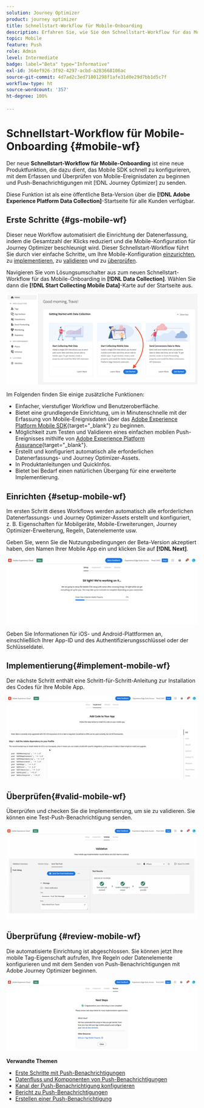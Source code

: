 ```yaml
---
solution: Journey Optimizer
product: journey optimizer
title: Schnellstart-Workflow für Mobile-Onboarding
description: Erfahren Sie, wie Sie den Schnellstart-Workflow für das Mobile-Onboarding verwenden.
topic: Mobile
feature: Push
role: Admin
level: Intermediate
badge: label="Beta" type="Informative"
exl-id: 364ef926-3f92-4297-acbd-a283668106ac
source-git-commit: 4d7ad2c3ed71801298f1afe31d0e29d7bb1d5c7f
workflow-type: ht
source-wordcount: '357'
ht-degree: 100%

---
```


# Schnellstart-Workflow für Mobile-Onboarding {#mobile-wf}

Der neue **Schnellstart-Workflow für Mobile-Onboarding** ist eine neue Produktfunktion, die dazu dient, das Mobile SDK schnell zu konfigurieren, mit dem Erfassen und Überprüfen von Mobile-Ereignisdaten zu beginnen und Push-Benachrichtigungen mit [!DNL Journey Optimizer] zu senden.

Diese Funktion ist als eine öffentliche Beta-Version über die **[!DNL Adobe Experience Platform Data Collection]**-Startseite für alle Kunden verfügbar.

## Erste Schritte  {#gs-mobile-wf}

Dieser neue Workflow automatisiert die Einrichtung der Datenerfassung, indem die Gesamtzahl der Klicks reduziert und die Mobile-Konfiguration für Journey Optimizer beschleunigt wird. Dieser Schnellstart-Workflow führt Sie durch vier einfache Schritte, um Ihre Mobile-Konfiguration [einzurichten](##setup-mobile-wf), zu [implementieren](#implement-mobile-wf), zu [validieren](#valid-mobile-wf) und zu [überprüfen](#review-mobile-wf).

Navigieren Sie vom Lösungsumschalter aus zum neuen Schnellstart-Workflow für das Mobile-Onboarding in **[!DNL Data Collection]**. Wählen Sie dann die **[!DNL Start Collecting Mobile Data]**-Karte auf der Startseite aus.

![](assets/mobile-wf-home.png)

Im Folgenden finden Sie einige zusätzliche Funktionen:

* Einfacher, vierstufiger Workflow und Benutzeroberfläche.
* Bietet eine grundlegende Einrichtung, um in Minutenschnelle mit der Erfassung von Mobile-Ereignisdaten über das [Adobe Experience Platform Mobile SDK](https://developer.adobe.com/client-sdks/documentation/){target="_blank"} zu beginnen.
* Möglichkeit zum Testen und Validieren eines einfachen mobilen Push-Ereignisses mithilfe von [Adobe Experience Platform Assurance](https://experienceleague.adobe.com/docs/experience-platform/assurance/home.html?lang=de){target="_blank"}.
* Erstellt und konfiguriert automatisch alle erforderlichen Datenerfassungs- und Journey Optimizer-Assets.
* In Produktanleitungen und QuickInfos.
* Bietet bei Bedarf einen natürlichen Übergang für eine erweiterte Implementierung.

## Einrichten {#setup-mobile-wf}

Im ersten Schritt dieses Workflows werden automatisch alle erforderlichen Datenerfassungs- und Journey Optimizer-Assets erstellt und konfiguriert, z. B. Eigenschaften für Mobilgeräte, Mobile-Erweiterungen, Journey Optimizer-Erweiterung, Regeln, Datenelemente usw.

Geben Sie, wenn Sie die Nutzungsbedingungen der Beta-Version akzeptiert haben, den Namen Ihrer Mobile App ein und klicken Sie auf **[!DNL Next]**.

![](assets/mobile-wf-setup.png)

Geben Sie Informationen für iOS- und Android-Plattformen an, einschließlich Ihrer App-ID und des Authentifizierungsschlüssel oder der Schlüsseldatei.

## Implementierung{#implement-mobile-wf}

Der nächste Schritt enthält eine Schritt-für-Schritt-Anleitung zur Installation des Codes für Ihre Mobile App.

![](assets/mobile-wf-add-code.png)


## Überprüfen{#valid-mobile-wf}

Überprüfen und checken Sie die Implementierung, um sie zu validieren. Sie können eine Test-Push-Benachrichtigung senden.

![](assets/mobile-wf-valid.png)


## Überprüfung {#review-mobile-wf}

Die automatisierte Einrichtung ist abgeschlossen. Sie können jetzt Ihre mobile Tag-Eigenschaft aufrufen, Ihre Regeln oder Datenelemente konfigurieren und mit dem Senden von Push-Benachrichtigungen mit Adobe Journey Optimizer beginnen.

![](assets/mobile-wf-done.png)


**Verwandte Themen**

* [Erste Schritte mit Push-Benachrichtigungen](../../rp_landing_pages/push-landing-page.md)
* [Datenfluss und Komponenten von Push-Benachrichtigungen](push-gs.md)
* [Kanal der Push-Benachrichtigung konfigurieren](push-configuration.md)
* [Bericht zu Push-Benachrichtigungen](../reports/journey-global-report-cja-push.md#push-global)
* [Erstellen einer Push-Benachrichtigung](create-push.md)
